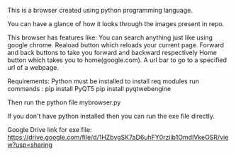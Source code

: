 This is a browser created using python programming language.

You can have a glance of how it looks through the images present in repo.

This browser has features like:
  You can search anything just like using google chrome.
  Reaload button which reloads your current page.
  Forward and back buttons to take you forward and backward respectively
  Home button which takes you to home(google.com).
  A url bar to go to a specified url of a webpage.
  
Requirements:
  Python must be installed
  to install req modules run commands :
    pip install PyQT5
    pip install pyqtwebengine
    
Then run the python file mybrowser.py

If you don't have python installed then you can run the exe file directly.

Google Drive link for exe file: https://drive.google.com/file/d/1HZbvgSK7aD6uhFY0rziib1OmdIVkeOSR/view?usp=sharing

